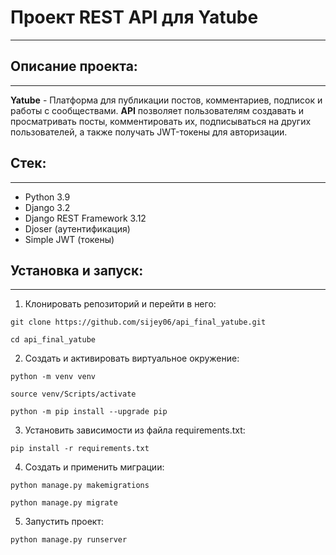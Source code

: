 # Проект REST API для Yatube
---
## Описание проекта:
---
**Yatube** - Платформа для публикации постов, комментариев, подписок и работы с сообществами.
**API** позволяет пользователям создавать и просматривать посты, комментировать их, подписываться на других пользователей, а также получать JWT-токены для авторизации.
## Стек:
---
- Python 3.9
- Django 3.2
- Django REST Framework 3.12
- Djoser (аутентификация)
- Simple JWT (токены)
## Установка и запуск:
---
1. Клонировать репозиторий и перейти в него:
```
git clone https://github.com/sijey06/api_final_yatube.git
```
```
cd api_final_yatube
```
2. Cоздать и активировать виртуальное окружение:
```
python -m venv venv
```
```
source venv/Scripts/activate
```
```
python -m pip install --upgrade pip
```
3. Установить зависимости из файла requirements.txt:
```
pip install -r requirements.txt
```
4. Создать и применить миграции:
```
python manage.py makemigrations
```
```
python manage.py migrate
```
5. Запустить проект:
```
python manage.py runserver
```